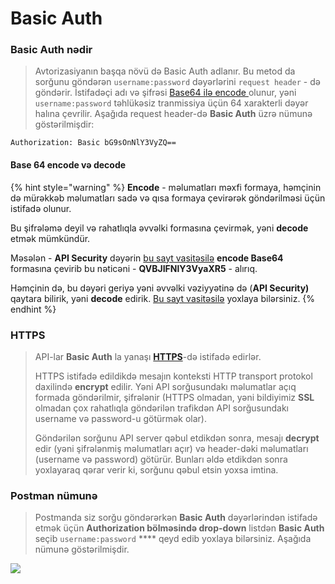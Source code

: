 # Basic Auth

### Basic Auth nədir

> Avtorizasiyanın başqa növü də Basic Auth adlanır. Bu metod da sorğunu göndərən `username:password` dəyərlərini `request header` - də göndərir. İstifadəçi adı və şifrəsi [Base64 ilə encode ](basic-auth.md#undefined)olunur, yəni `username:password` təhlükəsiz tranmissiya üçün 64 xarakterli dəyər halına çevrilir. Aşağıda request header-də **Basic Auth** üzrə nümunə göstərilmişdir:

```
Authorization: Basic bG9sOnNlY3VyZQ==
```

#### Base 64 encode və decode

{% hint style="warning" %}
**Encode** - məlumatları məxfi formaya, həmçinin də mürəkkəb məlumatları sadə və qısa formaya çevirərək göndərilməsi üçün istifadə olunur.&#x20;

Bu şifrələmə deyil və rahatlıqla əvvəlki formasına çevirmək, yəni **decode** etmək mümkündür.

Məsələn - **API Security** dəyərin [bu sayt vasitəsilə](https://www.base64encode.org/) **encode Base64** formasına çevirib bu nəticəni - **QVBJIFNlY3VyaXR5** - alırıq.

Həmçinin də, bu dəyəri geriyə yəni əvvəlki vəziyyətinə də (**API Security)** qaytara bilirik, yəni **decode** edirik. [Bu sayt vasitəsilə](https://www.base64decode.org/) yoxlaya bilərsiniz.
{% endhint %}

### HTTPS

> API-lar **Basic Auth** la yanaşı [**HTTPS**](../oauth/terminologiya/#tls-ssl-https)-də istifadə edirlər.&#x20;
>
> HTTPS istifadə edildikdə mesajın konteksti HTTP transport protokol daxilində **encrypt** edilir. Yəni API sorğusundakı məlumatlar açıq formada göndərilmir, şifrələnir (HTTPS olmadan, yəni bildiyimiz **SSL** olmadan çox rahatlıqla göndərilən trafikdən API sorğusundakı username və password-u götürmək olar).&#x20;
>
> Göndərilən sorğunu API server qəbul etdikdən sonra, mesajı **decrypt** edir (yəni şifrələnmiş məlumatları açır) və header-dəki məlumatları (username və password) götürür. Bunları əldə etdikdən sonra yoxlayaraq qərar verir ki, sorğunu qəbul etsin yoxsa imtina.

### Postman nümunə

> Postmanda siz sorğu göndərərkən **Basic Auth** dəyərlərindən istifadə etmək üçün **Authorization bölməsində drop-down** listdən **Basic Auth** seçib `username:password` **** qeyd edib yoxlaya bilərsiniz. Aşağıda nümunə göstərilmişdir.

![](<../.gitbook/assets/Postman\_apikey (1).png>)
